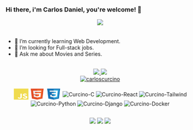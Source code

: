 ### Hi there, i'm Carlos Daniel, you're welcome! 👋
<div align="center">
<img src="https://i.pinimg.com/originals/16/c2/41/16c24137ad4ce2e32a3eb1b8c4a659aa.gif" width=840 heigth=604 />
</div>
 
 <br />
 
- 🌱 I’m currently learning Web Development.<br />
- 👯 I’m looking for Full-stack jobs.<br />
- 💬 Ask me about Movies and Series.<br />
<br />

<div align="center">
  <a href="https://github.com/carloscurcino">
  <img height="180em" src="https://github-readme-stats.vercel.app/api?username=carloscurcino&show_icons=true&theme=dracula&include_all_commits=true&count_private=true"/>
  <img height="180em" src="https://github-readme-stats.vercel.app/api/top-langs/?username=carloscurcino&layout=compact&langs_count=7&theme=dracula"/><a href="https://github.com/carloscurcino/">
    <div align="center"><img width="448" style src="http://github-readme-streak-stats.herokuapp.com?user=carloscurcino&theme=dracula&locale=pt-br&date_format=j%20M%5B%20Y%5D" alt="carloscurcino" /></div>
</a>
</div>

<div style="display: inline_block" align="center"><br>
  <img align="center" alt="Curcino-Js" height="30" width="40" src="https://raw.githubusercontent.com/devicons/devicon/master/icons/javascript/javascript-plain.svg">
  <img align="center" alt="Curcino-HTML" height="30" width="40" src="https://raw.githubusercontent.com/devicons/devicon/master/icons/html5/html5-original.svg">
  <img align="center" alt="Curcino-CSS" height="30" width="40" src="https://raw.githubusercontent.com/devicons/devicon/master/icons/css3/css3-original.svg">
  <img align="center" alt="Curcino-C" height="32" width="42" src="https://cdn.jsdelivr.net/gh/devicons/devicon/icons/c/c-original.svg" />
  <img align="center" alt="Curcino-React" height="32" width="42" src="https://cdn.jsdelivr.net/gh/devicons/devicon/icons/react/react-original.svg" />
  <img align="center" alt="Curcino-Tailwind" height="32" width="42" src="https://cdn.jsdelivr.net/gh/devicons/devicon/icons/tailwindcss/tailwindcss-plain.svg" />
  <img align="center" alt="Curcino-Python" height="32" width="42" src="https://cdn.jsdelivr.net/gh/devicons/devicon/icons/python/python-original.svg" />
  <img align="center" alt="Curcino-Django" height="32" width="42" src="https://cdn.jsdelivr.net/gh/devicons/devicon/icons/django/django-plain.svg" />
  <img align="center" alt="Curcino-Docker" height="32" width="42" src="https://cdn.jsdelivr.net/gh/devicons/devicon/icons/docker/docker-original.svg" />
            
  ##
  
  <div> 
  <a href="https://instagram.com/carlos.curcino" target="_blank"><img src="https://img.shields.io/badge/-Instagram-%23E4405F?style=for-the-badge&logo=instagram&logoColor=white" target="_blank"></a>
  <a href = "mailto: carlosdanielf541@gmail.com"><img src="https://camo.githubusercontent.com/571384769c09e0c66b45e39b5be70f68f552db3e2b2311bc2064f0d4a9f5983b/68747470733a2f2f696d672e736869656c64732e696f2f62616467652f476d61696c2d4431343833363f7374796c653d666f722d7468652d6261646765266c6f676f3d676d61696c266c6f676f436f6c6f723d7768697465" target="_blank"></a>
  <a href="https://www.linkedin.com/in/carlos-daniel-curcino-mendes-7150141b5/"><img src="https://img.shields.io/badge/-LinkedIn-%230077B5?style=for-the-badge&logo=linkedin&logoColor=white" target="_blank"></a> 

</div>
